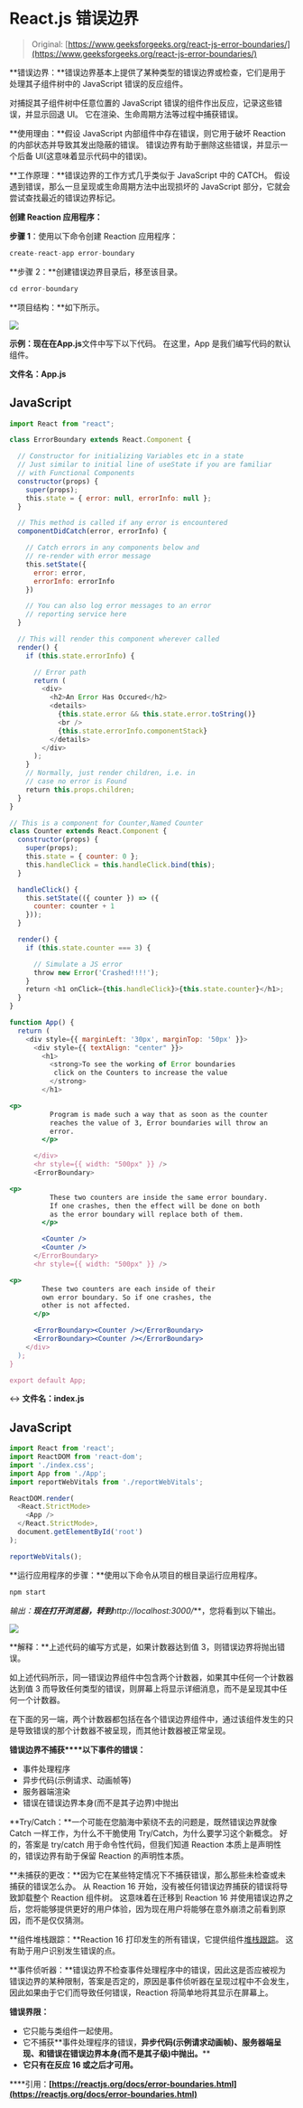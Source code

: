 # React.js 错误边界

> Original: [https://www.geeksforgeeks.org/react-js-error-boundaries/](https://www.geeksforgeeks.org/react-js-error-boundaries/)

**错误边界：**错误边界基本上提供了某种类型的错误边界或检查，它们是用于处理其子组件树中的 JavaScript 错误的反应组件。

对捕捉其子组件树中任意位置的 JavaScript 错误的组件作出反应，记录这些错误，并显示回退 UI。 它在渲染、生命周期方法等过程中捕获错误。

**使用理由：**假设 JavaScript 内部组件中存在错误，则它用于破坏 Reaction 的内部状态并导致其发出隐蔽的错误。 错误边界有助于删除这些错误，并显示一个后备 UI(这意味着显示代码中的错误)。

**工作原理：**错误边界的工作方式几乎类似于 JavaScript 中的 CATCH。 假设遇到错误，那么一旦呈现或生命周期方法中出现损坏的 JavaScript 部分，它就会尝试查找最近的错误边界标记。

**创建 Reaction 应用程序：**

**步骤 1**：使用以下命令创建 Reaction 应用程序：

```jsx
create-react-app error-boundary
```

**步骤 2：**创建错误边界目录后，移至该目录。

```jsx
cd error-boundary
```

**项目结构：**如下所示。

![](img/8326c189bdd62ed87abe348f28d5050b.png)

**示例：**现在在**App.js**文件中写下以下代码。 在这里，App 是我们编写代码的默认组件。

**文件名：App.js**

## JavaScript

```jsx
import React from "react";

class ErrorBoundary extends React.Component {

  // Constructor for initializing Variables etc in a state
  // Just similar to initial line of useState if you are familiar
  // with Functional Components
  constructor(props) {
    super(props);
    this.state = { error: null, errorInfo: null };
  }

  // This method is called if any error is encountered
  componentDidCatch(error, errorInfo) {

    // Catch errors in any components below and
    // re-render with error message
    this.setState({
      error: error,
      errorInfo: errorInfo
    })

    // You can also log error messages to an error
    // reporting service here
  }

  // This will render this component wherever called
  render() {
    if (this.state.errorInfo) {

      // Error path
      return (
        <div>
          <h2>An Error Has Occured</h2>
          <details>
            {this.state.error && this.state.error.toString()}
            <br />
            {this.state.errorInfo.componentStack}
          </details>
        </div>
      );
    }
    // Normally, just render children, i.e. in
    // case no error is Found
    return this.props.children;
  }
}

// This is a component for Counter,Named Counter
class Counter extends React.Component {
  constructor(props) {
    super(props);
    this.state = { counter: 0 };
    this.handleClick = this.handleClick.bind(this);
  }

  handleClick() {
    this.setState(({ counter }) => ({
      counter: counter + 1
    }));
  }

  render() {
    if (this.state.counter === 3) {

      // Simulate a JS error
      throw new Error('Crashed!!!!');
    }
    return <h1 onClick={this.handleClick}>{this.state.counter}</h1>;
  }
}

function App() {
  return (
    <div style={{ marginLeft: '30px', marginTop: '50px' }}>
      <div style={{ textAlign: "center" }}>
        <h1>
          <strong>To see the working of Error boundaries
           click on the Counters to increase the value
          </strong>
        </h1>

<p>
          Program is made such a way that as soon as the counter
          reaches the value of 3, Error boundaries will throw an
          error.
        </p>

      </div>
      <hr style={{ width: "500px" }} />
      <ErrorBoundary>

<p>
          These two counters are inside the same error boundary.
          If one crashes, then the effect will be done on both
          as the error boundary will replace both of them.
        </p>

        <Counter />
        <Counter />
      </ErrorBoundary>
      <hr style={{ width: "500px" }} />

<p>
        These two counters are each inside of their
        own error boundary. So if one crashes, the
        other is not affected.
      </p>

      <ErrorBoundary><Counter /></ErrorBoundary>
      <ErrorBoundary><Counter /></ErrorBoundary>
    </div>
  );
}

export default App;
```

↔
**文件名：index.js**

## JavaScript

```jsx
import React from 'react';
import ReactDOM from 'react-dom';
import './index.css';
import App from './App';
import reportWebVitals from './reportWebVitals';

ReactDOM.render(
  <React.StrictMode>
    <App />
  </React.StrictMode>,
  document.getElementById('root')
);

reportWebVitals();
```

**运行应用程序的步骤：**使用以下命令从项目的根目录运行应用程序。

```jsx
npm start
```

**输出：**现在打开浏览器，转到***http://localhost:3000/***，您将看到以下输出。

![](img/dac58af79f2cd1876fead0e5d29ea5c8.png)

**解释：**上述代码的编写方式是，如果计数器达到值 3，则错误边界将抛出错误。

如上述代码所示，同一错误边界组件中包含两个计数器，如果其中任何一个计数器达到值 3 而导致任何类型的错误，则屏幕上将显示详细消息，而不是呈现其中任何一个计数器。

在下面的另一端，两个计数器都包括在各个错误边界组件中，通过该组件发生的只是导致错误的那个计数器不被呈现，而其他计数器被正常呈现。

**错误边界不捕获****以下事件的错误：**

*   事件处理程序
*   异步代码(示例请求、动画帧等)
*   服务器端渲染
*   错误在错误边界本身(而不是其子边界)中抛出

**Try/Catch：**一个可能在您脑海中萦绕不去的问题是，既然错误边界就像 Catch 一样工作，为什么不干脆使用 Try/Catch，为什么要学习这个新概念。 好的，答案是 try/catch 用于命令性代码，但我们知道 Reaction 本质上是声明性的，错误边界有助于保留 Reaction 的声明性本质。

**未捕获的更改：**因为它在某些特定情况下不捕获错误，那么那些未检查或未捕获的错误怎么办。 从 Reaction 16 开始，没有被任何错误边界捕获的错误将导致卸载整个 Reaction 组件树。 这意味着在迁移到 Reaction 16 并使用错误边界之后，您将能够提供更好的用户体验，因为现在用户将能够在意外崩溃之前看到原因，而不是仅仅猜测。

**组件堆栈跟踪：**Reaction 16 打印发生的所有错误，它提供组件[堆栈跟踪](https://www.geeksforgeeks.org/what-is-stacktrace-and-how-to-print-in-node-js/)。 这有助于用户识别发生错误的点。

**事件侦听器：**错误边界不检查事件处理程序中的错误，因此这是否应被视为错误边界的某种限制，答案是否定的，原因是事件侦听器在呈现过程中不会发生，因此如果由于它们而导致任何错误，Reaction 将简单地将其显示在屏幕上。

**错误界限：**

*   它只能与类组件一起使用。
*   它不捕获**事件处理程序的错误，****异步代码(示例请求动画帧)、服务器端呈现**、**和**错误在错误边界本身(而不是其子级)中抛出。****
*   **它只有在反应 16 或之后才可用。**

****引用：**[https://reactjs.org/docs/error-boundaries.html](https://reactjs.org/docs/error-boundaries.html)**
